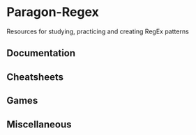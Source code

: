 # Paragon-Regex
Resources for studying, practicing and creating RegEx patterns

## Documentation

## Cheatsheets

## Games

## Miscellaneous

